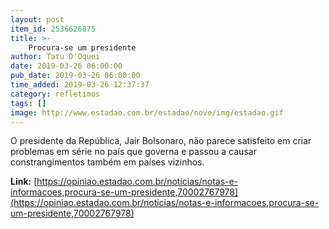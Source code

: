 ```yaml
---
layout: post
item_id: 2536626875
title: >-
    Procura-se um presidente
author: Tatu D'Oquei
date: 2019-03-26 06:00:00
pub_date: 2019-03-26 06:00:00
time_added: 2019-03-26 12:37:37
category: refletimos
tags: []
image: http://www.estadao.com.br/estadao/novo/img/estadao.gif
---
```


O presidente da República, Jair Bolsonaro, não parece satisfeito em criar problemas em série no país que governa e passou a causar constrangimentos também em países vizinhos.

**Link:** [https://opiniao.estadao.com.br/noticias/notas-e-informacoes,procura-se-um-presidente,70002767978](https://opiniao.estadao.com.br/noticias/notas-e-informacoes,procura-se-um-presidente,70002767978)

